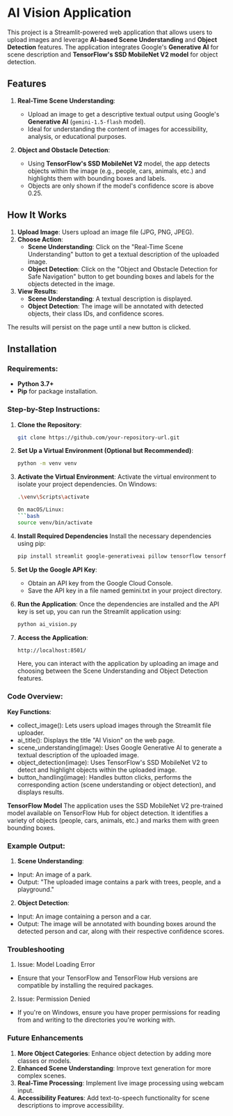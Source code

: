 # AI Vision Application

This project is a Streamlit-powered web application that allows users to upload images and leverage **AI-based Scene Understanding** and **Object Detection** features. The application integrates Google's **Generative AI** for scene description and **TensorFlow's SSD MobileNet V2 model** for object detection. 

## Features
1. **Real-Time Scene Understanding**:
   - Upload an image to get a descriptive textual output using Google's **Generative AI** (`gemini-1.5-flash` model). 
   - Ideal for understanding the content of images for accessibility, analysis, or educational purposes.

2. **Object and Obstacle Detection**:
   - Using **TensorFlow's SSD MobileNet V2** model, the app detects objects within the image (e.g., people, cars, animals, etc.) and highlights them with bounding boxes and labels.
   - Objects are only shown if the model's confidence score is above 0.25.

## How It Works
1. **Upload Image**: Users upload an image file (JPG, PNG, JPEG).
2. **Choose Action**:
   - **Scene Understanding**: Click on the "Real-Time Scene Understanding" button to get a textual description of the uploaded image.
   - **Object Detection**: Click on the "Object and Obstacle Detection for Safe Navigation" button to get bounding boxes and labels for the objects detected in the image.
3. **View Results**:
   - **Scene Understanding**: A textual description is displayed.
   - **Object Detection**: The image will be annotated with detected objects, their class IDs, and confidence scores.

The results will persist on the page until a new button is clicked.

## Installation

### Requirements:
- **Python 3.7+**
- **Pip** for package installation.

### Step-by-Step Instructions:

1. **Clone the Repository**:
   ```bash
   git clone https://github.com/your-repository-url.git
   
2. **Set Up a Virtual Environment (Optional but Recommended)**:
   ```bash
   python -m venv venv

3. **Activate the Virtual Environment**:
   Activate the virtual environment to isolate your project dependencies.
   On Windows:
   ```bash
   .\venv\Scripts\activate

   On macOS/Linux:
   ```bash
   source venv/bin/activate

4. **Install Required Dependencies**
   Install the necessary dependencies using pip:
   ```bash
   pip install streamlit google-generativeai pillow tensorflow tensorflow-hub numpy

5. **Set Up the Google API Key**:
   - Obtain an API key from the Google Cloud Console.
   - Save the API key in a file named gemini.txt in your project directory.
     
6. **Run the Application**:
   Once the dependencies are installed and the API key is set up, you can run the Streamlit application using:
   ```bash
   python ai_vision.py

7. **Access the Application**:
    ```bash
    http://localhost:8501/
    ```
    Here, you can interact with the application by uploading an image and choosing between the Scene Understanding and Object Detection features.



### Code Overview:
**Key Functions**:
- collect_image(): Lets users upload images through the Streamlit file uploader.
- ai_title(): Displays the title "AI Vision" on the web page.
- scene_understanding(image): Uses Google Generative AI to generate a textual description of the uploaded image.
- object_detection(image): Uses TensorFlow's SSD MobileNet V2 to detect and highlight objects within the uploaded image.
- button_handling(image): Handles button clicks, performs the corresponding action (scene understanding or object detection), and displays results.


**TensorFlow Model**
The application uses the SSD MobileNet V2 pre-trained model available on TensorFlow Hub for object detection. It identifies a variety of objects (people, cars, animals, etc.) and marks them with green bounding boxes.

### Example Output:
1. **Scene Understanding**:
- Input: An image of a park.
- Output: "The uploaded image contains a park with trees, people, and a playground."
2. **Object Detection**:
- Input: An image containing a person and a car.
- Output: The image will be annotated with bounding boxes around the detected person and car, along with their respective confidence scores.
    
### Troubleshooting
1. Issue: Model Loading Error
- Ensure that your TensorFlow and TensorFlow Hub versions are compatible by installing the required packages.
2. Issue: Permission Denied
- If you're on Windows, ensure you have proper permissions for reading from and writing to the directories you're working with.   

### Future Enhancements
1. **More Object Categories**: Enhance object detection by adding more classes or models.
2. **Enhanced Scene Understanding**: Improve text generation for more complex scenes.
3. **Real-Time Processing**: Implement live image processing using webcam input.
4. **Accessibility Features**: Add text-to-speech functionality for scene descriptions to improve accessibility.



